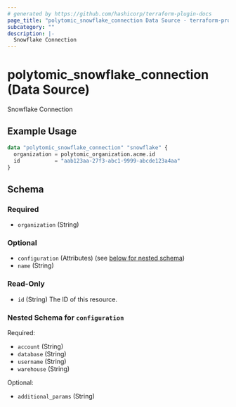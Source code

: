 ```yaml
---
# generated by https://github.com/hashicorp/terraform-plugin-docs
page_title: "polytomic_snowflake_connection Data Source - terraform-provider-polytomic"
subcategory: ""
description: |-
  Snowflake Connection
---
```


# polytomic_snowflake_connection (Data Source)

Snowflake Connection

## Example Usage

```terraform
data "polytomic_snowflake_connection" "snowflake" {
  organization = polytomic_organization.acme.id
  id           = "aab123aa-27f3-abc1-9999-abcde123a4aa"
}
```

<!-- schema generated by tfplugindocs -->
## Schema

### Required

- `organization` (String)

### Optional

- `configuration` (Attributes) (see [below for nested schema](#nestedatt--configuration))
- `name` (String)

### Read-Only

- `id` (String) The ID of this resource.

<a id="nestedatt--configuration"></a>
### Nested Schema for `configuration`

Required:

- `account` (String)
- `database` (String)
- `username` (String)
- `warehouse` (String)

Optional:

- `additional_params` (String)


